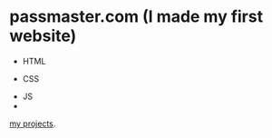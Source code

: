 # passmaster.com (I made my first website)
- HTML
* CSS
+ JS
+ 
[my projects](https://ascatwhy.github.io/passmaster.com/).
